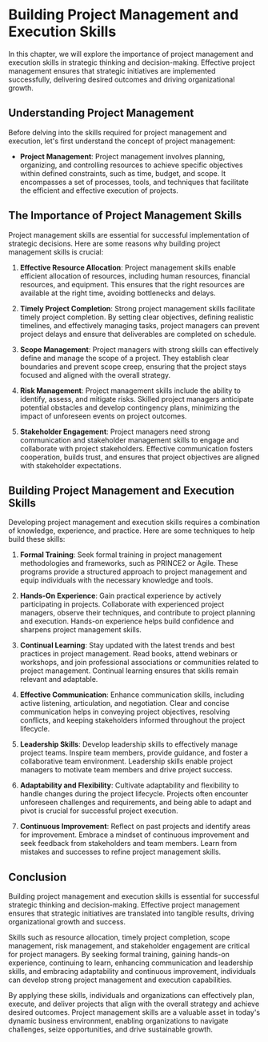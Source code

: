 # Building Project Management and Execution Skills

In this chapter, we will explore the importance of project management and execution skills in strategic thinking and decision-making. Effective project management ensures that strategic initiatives are implemented successfully, delivering desired outcomes and driving organizational growth.

## Understanding Project Management

Before delving into the skills required for project management and execution, let's first understand the concept of project management:

- **Project Management**: Project management involves planning, organizing, and controlling resources to achieve specific objectives within defined constraints, such as time, budget, and scope. It encompasses a set of processes, tools, and techniques that facilitate the efficient and effective execution of projects.

## The Importance of Project Management Skills

Project management skills are essential for successful implementation of strategic decisions. Here are some reasons why building project management skills is crucial:

1. **Effective Resource Allocation**: Project management skills enable efficient allocation of resources, including human resources, financial resources, and equipment. This ensures that the right resources are available at the right time, avoiding bottlenecks and delays.
    
2. **Timely Project Completion**: Strong project management skills facilitate timely project completion. By setting clear objectives, defining realistic timelines, and effectively managing tasks, project managers can prevent project delays and ensure that deliverables are completed on schedule.
    
3. **Scope Management**: Project managers with strong skills can effectively define and manage the scope of a project. They establish clear boundaries and prevent scope creep, ensuring that the project stays focused and aligned with the overall strategy.
    
4. **Risk Management**: Project management skills include the ability to identify, assess, and mitigate risks. Skilled project managers anticipate potential obstacles and develop contingency plans, minimizing the impact of unforeseen events on project outcomes.
    
5. **Stakeholder Engagement**: Project managers need strong communication and stakeholder management skills to engage and collaborate with project stakeholders. Effective communication fosters cooperation, builds trust, and ensures that project objectives are aligned with stakeholder expectations.
    

## Building Project Management and Execution Skills

Developing project management and execution skills requires a combination of knowledge, experience, and practice. Here are some techniques to help build these skills:

1. **Formal Training**: Seek formal training in project management methodologies and frameworks, such as PRINCE2 or Agile. These programs provide a structured approach to project management and equip individuals with the necessary knowledge and tools.
    
2. **Hands-On Experience**: Gain practical experience by actively participating in projects. Collaborate with experienced project managers, observe their techniques, and contribute to project planning and execution. Hands-on experience helps build confidence and sharpens project management skills.
    
3. **Continual Learning**: Stay updated with the latest trends and best practices in project management. Read books, attend webinars or workshops, and join professional associations or communities related to project management. Continual learning ensures that skills remain relevant and adaptable.
    
4. **Effective Communication**: Enhance communication skills, including active listening, articulation, and negotiation. Clear and concise communication helps in conveying project objectives, resolving conflicts, and keeping stakeholders informed throughout the project lifecycle.
    
5. **Leadership Skills**: Develop leadership skills to effectively manage project teams. Inspire team members, provide guidance, and foster a collaborative team environment. Leadership skills enable project managers to motivate team members and drive project success.
    
6. **Adaptability and Flexibility**: Cultivate adaptability and flexibility to handle changes during the project lifecycle. Projects often encounter unforeseen challenges and requirements, and being able to adapt and pivot is crucial for successful project execution.
    
7. **Continuous Improvement**: Reflect on past projects and identify areas for improvement. Embrace a mindset of continuous improvement and seek feedback from stakeholders and team members. Learn from mistakes and successes to refine project management skills.
    

## Conclusion

Building project management and execution skills is essential for successful strategic thinking and decision-making. Effective project management ensures that strategic initiatives are translated into tangible results, driving organizational growth and success.

Skills such as resource allocation, timely project completion, scope management, risk management, and stakeholder engagement are critical for project managers. By seeking formal training, gaining hands-on experience, continuing to learn, enhancing communication and leadership skills, and embracing adaptability and continuous improvement, individuals can develop strong project management and execution capabilities.

By applying these skills, individuals and organizations can effectively plan, execute, and deliver projects that align with the overall strategy and achieve desired outcomes. Project management skills are a valuable asset in today's dynamic business environment, enabling organizations to navigate challenges, seize opportunities, and drive sustainable growth.
